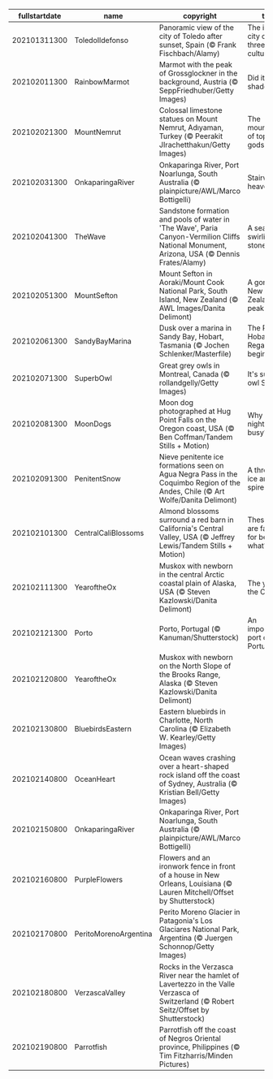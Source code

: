 |fullstartdate|name|copyright|title|image|
|--|--|--|--|--|
202101311300|ToledoIldefonso|Panoramic view of the city of Toledo after sunset, Spain (© Frank Fischbach/Alamy)|The imperial city of the three cultures|![](/en-AU/2021/02/202101311300ToledoIldefonso.jpg)|
202102011300|RainbowMarmot|Marmot with the peak of Grossglockner in the background, Austria (© SeppFriedhuber/Getty Images)|Did it see its shadow?|![](/en-AU/2021/02/202102011300RainbowMarmot.jpg)|
202102021300|MountNemrut|Colossal limestone statues on Mount Nemrut, Adıyaman, Turkey (© Peerakit JIrachetthakun/Getty Images)|The mountaintop of toppled gods|![](/en-AU/2021/02/202102021300MountNemrut.jpg)|
202102031300|OnkaparingaRiver|Onkaparinga River, Port Noarlunga, South Australia (© plainpicture/AWL/Marco Bottigelli)|Stairway to heaven?|![](/en-AU/2021/02/202102031300OnkaparingaRiver.jpg)|
202102041300|TheWave|Sandstone formation and pools of water in 'The Wave', Paria Canyon-Vermilion Cliffs National Monument, Arizona, USA (© Dennis Frates/Alamy)|A sea of swirling stone|![](/en-AU/2021/02/202102041300TheWave.jpg)|
202102051300|MountSefton|Mount Sefton in Aoraki/Mount Cook National Park, South Island, New Zealand (© AWL Images/Danita Delimont)|A gorgeous New Zealand peak|![](/en-AU/2021/02/202102051300MountSefton.jpg)|
202102061300|SandyBayMarina|Dusk over a marina in Sandy Bay, Hobart, Tasmania (© Jochen Schlenker/Masterfile)|The Royal Hobart Regatta begins|![](/en-AU/2021/02/202102061300SandyBayMarina.jpg)|
202102071300|SuperbOwl|Great grey owls in Montreal, Canada (© rollandgelly/Getty Images)|It's superb owl Sunday|![](/en-AU/2021/02/202102071300SuperbOwl.jpg)|
202102081300|MoonDogs|Moon dog photographed at Hug Point Falls on the Oregon coast, USA (© Ben Coffman/Tandem Stills + Motion)|Why is this night sky so busy?|![](/en-AU/2021/02/202102081300MoonDogs.jpg)|
202102091300|PenitentSnow|Nieve penitente ice formations seen on Agua Negra Pass in the Coquimbo Region of the Andes, Chile (© Art Wolfe/Danita Delimont)|A throng of ice and spires|![](/en-AU/2021/02/202102091300PenitentSnow.jpg)|
202102101300|CentralCaliBlossoms|Almond blossoms surround a red barn in California's Central Valley, USA (© Jeffrey Lewis/Tandem Stills + Motion)|These trees are famous for bearing what?|![](/en-AU/2021/02/202102101300CentralCaliBlossoms.jpg)|
202102111300|YearoftheOx|Muskox with newborn in the central Arctic coastal plain of Alaska, USA (© Steven Kazlowski/Danita Delimont)|The year of the Ox|![](/en-AU/2021/02/202102111300YearoftheOx.jpg)|
202102121300|Porto|Porto, Portugal (© Kanuman/Shutterstock)|An important port of Portugal|![](/en-AU/2021/02/202102121300Porto.jpg)|
202102120800|YearoftheOx|Muskox with newborn on the North Slope of the Brooks Range, Alaska (© Steven Kazlowski/Danita Delimont)||![](/en-AU/2021/02/202102120800YearoftheOx.jpg)|
202102130800|BluebirdsEastern|Eastern bluebirds in Charlotte, North Carolina (© Elizabeth W. Kearley/Getty Images)||![](/en-AU/2021/02/202102130800BluebirdsEastern.jpg)|
202102140800|OceanHeart|Ocean waves crashing over a heart-shaped rock island off the coast of Sydney, Australia (© Kristian Bell/Getty Images)||![](/en-AU/2021/02/202102140800OceanHeart.jpg)|
202102150800|OnkaparingaRiver|Onkaparinga River, Port Noarlunga, South Australia (© plainpicture/AWL/Marco Bottigelli)||![](/en-AU/2021/02/202102150800OnkaparingaRiver.jpg)|
202102160800|PurpleFlowers|Flowers and an ironwork fence in front of a house in New Orleans, Louisiana (© Lauren Mitchell/Offset by Shutterstock)||![](/en-AU/2021/02/202102160800PurpleFlowers.jpg)|
202102170800|PeritoMorenoArgentina|Perito Moreno Glacier in Patagonia's Los Glaciares National Park, Argentina (© Juergen Schonnop/Getty Images)||![](/en-AU/2021/02/202102170800PeritoMorenoArgentina.jpg)|
202102180800|VerzascaValley|Rocks in the Verzasca River near the hamlet of Lavertezzo in the Valle Verzasca of Switzerland (© Robert Seitz/Offset by Shutterstock)||![](/en-AU/2021/02/202102180800VerzascaValley.jpg)|
202102190800|Parrotfish|Parrotfish off the coast of Negros Oriental province, Philippines (© Tim Fitzharris/Minden Pictures)||![](/en-AU/2021/02/202102190800Parrotfish.jpg)|
